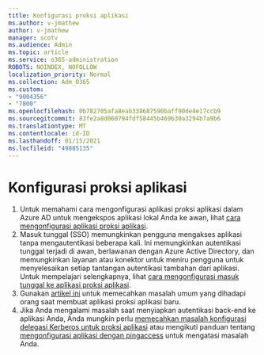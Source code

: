 ```yaml
---
title: Konfigurasi proksi aplikasi
ms.author: v-jmathew
author: v-jmathew
manager: scotv
ms.audience: Admin
ms.topic: article
ms.service: o365-administration
ROBOTS: NOINDEX, NOFOLLOW
localization_priority: Normal
ms.collection: Adm_O365
ms.custom:
- "9004356"
- "7800"
ms.openlocfilehash: 0b782705afa8eab338687590baff90de4e17ccb9
ms.sourcegitcommit: 83fe2a8d060794fdf58445b469b30a3294b7a9b6
ms.translationtype: MT
ms.contentlocale: id-ID
ms.lasthandoff: 01/15/2021
ms.locfileid: "49885135"
---
```

# <a name="app-proxy-configuration"></a>Konfigurasi proksi aplikasi

1. Untuk memahami cara mengonfigurasi aplikasi proksi aplikasi dalam Azure AD untuk mengekspos aplikasi lokal Anda ke awan, lihat [cara mengonfigurasi aplikasi proksi aplikasi](https://docs.microsoft.com/azure/active-directory/application-proxy-config-how-to).
2. Masuk tunggal (SSO) memungkinkan pengguna mengakses aplikasi tanpa mengautentikasi beberapa kali. Ini memungkinkan autentikasi tunggal terjadi di awan, berlawanan dengan Azure Active Directory, dan memungkinkan layanan atau konektor untuk meniru pengguna untuk menyelesaikan setiap tantangan autentikasi tambahan dari aplikasi. Untuk mempelajari selengkapnya, lihat [cara mengonfigurasi masuk tunggal ke aplikasi proksi aplikasi](https://docs.microsoft.com/azure/active-directory/application-proxy-config-sso-how-to).
3. Gunakan [artikel ini](https://docs.microsoft.com/azure/active-directory/application-proxy-config-problem) untuk memecahkan masalah umum yang dihadapi orang saat membuat aplikasi proksi aplikasi baru.
4. Jika Anda mengalami masalah saat menyiapkan autentikasi back-end ke aplikasi Anda, Anda mungkin perlu [memecahkan masalah konfigurasi delegasi Kerberos untuk proksi aplikasi](https://docs.microsoft.com/azure/active-directory/application-proxy-back-end-kerberos-constrained-delegation-how-to) atau mengikuti panduan tentang [mengonfigurasi aplikasi dengan pingaccess](https://docs.microsoft.com/azure/active-directory/application-proxy-back-end-ping-access-how-to) untuk mengatasi masalah Anda.
